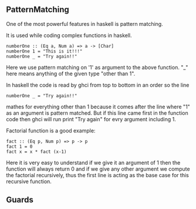 ## PatternMatching

One of the most powerful features in haskell is pattern matching.

It is used while coding complex functions in haskell.
```
numberOne :: (Eq a, Num a) => a -> [Char]
numberOne 1 = "This is it!!!"
numberOne _ = "Try again!!"
```
Here we use pattern matching on '1' as argument to the above function.
"_" here means anything of the given type "other than 1".

In haskell the code is read by ghci from top to bottom in an order so the line 
```
numberOne _ = "Try again!!"
```
mathes for everything other than 1 because it comes after the line where "1" as an argument is pattern matched. But if this line came first in the function code then ghci will run print "Try again" for evry argument including 1.

Factorial function is a good example:
```
fact :: (Eq p, Num p) => p -> p
fact 1 = 0
fact x = x * fact (x-1)
```
Here it is very easy to understand if we give it an argument of 1 then the function will always return 0 and if we give any other argument we compute the factorial recursively, thus the first line is acting as the base case for this recursive function.

## Guards
